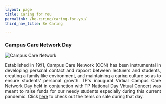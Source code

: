 ```yaml
---
layout: page
title: Caring for You
permalink: /be-caring/caring-for-you/
third_nav_title: Be Caring

---
```

### Campus Care Network Day ###
![Campus Care Network]({{site.baseurl}}/images/BeInvolved-ccn_1.JPG)
<div style="text-align: justify">
    <p>
Established in 1991, Campus Care Network (CCN) has been instrumental in developing personal contact and rapport between lecturers and students, creating a family-like environment, and maintaining a caring culture so as to ensure students' personal growth. TP's inaugural Virtual Campus Care Network Day held in conjunction with TP National Day Virtual Concert was meant to raise funds for our needy students especially during this current pandemic. Click <a href="https://www.instagram.com/e_ccnday/" target="_blank">here</a> to check out the items on sale during that day.  
    </p>
</div>
